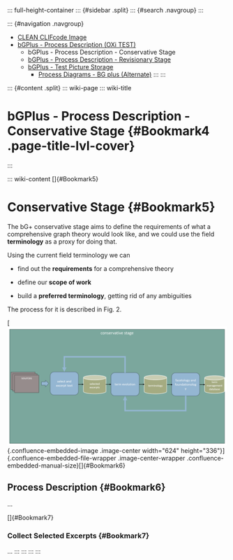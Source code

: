::: full-height-container
::: {#sidebar .split}
::: {#search .navgroup}
:::

::: {#navigation .navgroup}
-   [CLEAN CLIFcode Image](../documentation/page5501091875)
-   [bGPlus - Process Description (OXi TEST)](../documentation/page5950570499)
    -   bGPlus - Process Description - Conservative Stage
    -   [bGPlus - Process Description - Revisionary
        Stage](../documentation/page5951062017)
    -   [bGPlus - Test Picture Storage](../documentation/page5950963721)
        -   [Process Diagrams - BG plus
            (Alternate)](../documentation/page5950996481)
:::
:::

::: {#content .split}
::: wiki-page
::: wiki-title
# bGPlus - Process Description - Conservative Stage {#Bookmark4 .page-title-lvl-cover}
:::

::: wiki-content
[]{#Bookmark5}

# Conservative Stage {#Bookmark5}

The bG+ conservative stage aims to define the requirements of what a
comprehensive graph theory would look like, and we could use the field
**terminology** as a proxy for doing that.

Using the current field terminology we can

-   find out the **requirements** for a comprehensive theory

-   define our **scope of work**

-   build a **preferred terminology**, getting rid of any ambiguities

The process for it is described in Fig. 2.

[![](../assets/img_3.png){.confluence-embedded-image
.image-center width="624"
height="336"}]{.confluence-embedded-file-wrapper .image-center-wrapper
.confluence-embedded-manual-size}[]{#Bookmark6}

## Process Description {#Bookmark6}

...

[]{#Bookmark7}

### Collect Selected Excerpts {#Bookmark7}

...
:::
:::
:::
:::
